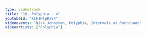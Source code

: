 ```yaml
---
type: videotrack
title: "10. Polyphia - 4"
youtubeId: "XsFJHlpRzS4"
videoevents: "Nick Johnston, Polyphia, Intervals at Patronaat"
videoartists: ["Polyphia"]
---
```


